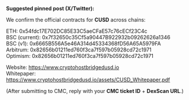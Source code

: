 **Suggested pinned post (X/Twitter):**

We confirm the official contracts for **CUSD** across chains:

ETH: 0x54fdc17E702DC85E33C5aeCFaE57c76cECf23C4c  
BSC (current): 0x7f32650c35Cf5a90447B922932b09262626a1346  
BSC (v1): 0x6665B556A5e46A314d45334368fD56A65A5979FA  
Arbitrum: 0x82656b01211ed760f3ca7f597b05928cd72c1971  
Optimism: 0x82656b01211ed760f3ca7f597b05928cd72c1971

Website: https://www.cryptohostbridgedusd.io  
Whitepaper: https://www.cryptohostbridgedusd.io/assets/CUSD_Whitepaper.pdf

(After submitting to CMC, reply with your **CMC ticket ID** + **DexScan URL**.)
